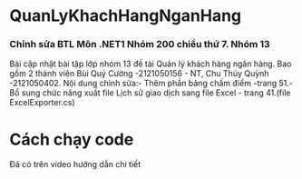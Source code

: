 # QuanLyKhachHangNganHang
### Chỉnh sửa BTL Môn .NET1 Nhóm 200 chiều thứ 7. Nhóm 13
Bài cập nhật bài tập lớp nhóm 13 đề tài Quản lý khách hàng ngân hàng. Bao gồm 2 thành viên Bùi Quý Cường -2121050156 - NT, Chu Thúy Quỳnh -2121050402. Nội dung chỉnh sửa:- Thêm phần bảng chấm điểm -trang 51.- Bổ sung chức năng xuất file Lịch sử giao dịch sang file Excel - trang 41.(file ExcelExporter.cs)

# Cách chạy code
Đã có trên video hướng dẫn chi tiết
